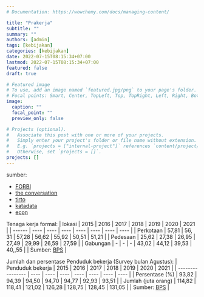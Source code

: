 ```yaml
---
# Documentation: https://wowchemy.com/docs/managing-content/

title: "Prakerja"
subtitle: ""
summary: ""
authors: [admin]
tags: [kebijakan]
categories: [kebijakan]
date: 2022-07-15T08:15:34+07:00
lastmod: 2022-07-15T08:15:34+07:00
featured: false
draft: true

# Featured image
# To use, add an image named `featured.jpg/png` to your page's folder.
# Focal points: Smart, Center, TopLeft, Top, TopRight, Left, Right, BottomLeft, Bottom, BottomRight.
image:
  caption: ""
  focal_point: ""
  preview_only: false

# Projects (optional).
#   Associate this post with one or more of your projects.
#   Simply enter your project's folder or file name without extension.
#   E.g. `projects = ["internal-project"]` references `content/project/deep-learning/index.md`.
#   Otherwise, set `projects = []`.
projects: []
---
```


sumber:
- [FORBI](http://forbil.id/wp-content/uploads/2020/05/Kebijakan-Kartu-Pra-Kerja-3.pdf)
- [the conversation](https://theconversation.com/pakar-menjawab-benarkah-kartu-prakerja-berhasil-menambah-skill-dan-membuka-akses-ke-lapangan-kerja-185958)
- [tirto](https://tirto.id/survei-bps-menyingkap-soal-kartu-prakerja-tak-tepat-sasaran-f7mj)
- [katadata](https://databoks.katadata.co.id/datapublish/2020/11/24/bps-mayoritas-peserta-kartu-prakerja-berstatus-sudah-bekerja)
- [econ](https://www.ekon.go.id/publikasi/detail/4253/hadapi-tantangan-masa-depan-ketenagakerjaan-global-program-kartu-prakerja-merupakan-program-yang-paling-siap-dan-sudah-operasional)

Tenaga kerja formal:
| lokasi | 2015 | 2016 | 2017 | 2018 | 2019 | 2020 | 2021 |
| ------ | ---- | ---- | ---- | ---- | ---- | ---- | ---- |
| Perkotaan | 57,81 | 56, 31 | 57,28 | 56,62 | 55,92 | 50,51 | 51,21 |
| Pedesaan  | 25,62 | 27,38 | 26,95 | 27,49 | 29,99 | 26,59 | 27,59 |
| Gabungan  | -     | -     | -     | 43,02 | 44,12 | 39,53 | 40,,55 |
| Sumber: [BPS](https://www.bps.go.id/indicator/6/1169/1/persentase-tenaga-kerja-formal-menurut-daerah-tempat-tinggal.html) |

Jumlah dan persentase Penduduk bekerja (Survey bulan Agustus):
| Penduduk bekerja | 2015 | 2016 | 2017 | 2018 | 2019 | 2020 | 2021 |
| ---------------- | ---- | ---- | ---- | ---- | ---- | ---- | ---- |
| Persentase (%)      | 93,82 | 94,39 | 94,50 | 94,70 | 94,77 | 92,93	 | 93,51 |
| Jumlah (juta orang) | 114,82 | 118,41 | 	121,02 | 126,28 | 128,75 | 128,45 | 131,05 |
| Sumber: [BPS](https://www.bps.go.id/indicator/6/1953/1/jumlah-dan-persentase-penduduk-bekerja-dan-pengangguran.html) |

